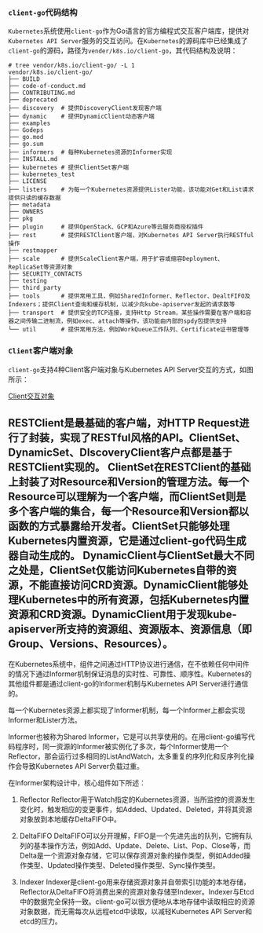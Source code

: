 ### `client-go`代码结构

`Kubernetes`系统使用`client-go`作为Go语言的官方编程式交互客户端库，提供对`Kubernetes API Server`服务的交互访问。在`Kubernetes`的源码库中已经集成了`client-go`的源码，路径为`vender/k8s.io/client-go`，其代码结构及说明：

```shell
# tree vendor/k8s.io/client-go/ -L 1
vendor/k8s.io/client-go/
├── BUILD
├── code-of-conduct.md
├── CONTRIBUTING.md
├── deprecated
├── discovery  # 提供DiscoveryClient发现客户端
├── dynamic    # 提供DynamicClient动态客户端
├── examples
├── Godeps
├── go.mod
├── go.sum
├── informers  # 每种Kubernetes资源的Informer实现
├── INSTALL.md
├── kubernetes # 提供ClientSet客户端
├── kubernetes_test
├── LICENSE
├── listers    # 为每一个Kubernetes资源提供Lister功能，该功能对Get和List请求提供只读的缓存数据
├── metadata
├── OWNERS
├── pkg
├── plugin     # 提供OpenStack、GCP和Azure等云服务商授权插件
├── rest       # 提供RESTClient客户端，对Kubernetes API Server执行RESTful操作
├── restmapper
├── scale      # 提供ScaleClient客户端，用于扩容或缩容Deployment、ReplicaSet等资源对象
├── SECURITY_CONTACTS
├── testing
├── third_party
├── tools      # 提供常用工具，例如SharedInformer、Reflector、DealtFIFO及Indexers；提供Client查询和缓存机制，以减少向kube-apiserver发起的请求数等
├── transport  # 提供安全的TCP连接，支持Http Stream，某些操作需要在客户端和容器之间传输二进制流，例如exec、attach等操作，该功能由内部的spdy包提供支持
└── util       # 提供常用方法，例如WorkQueue工作队列、Certificate证书管理等
```

### `Client`客户端对象

`client-go`支持4种Client客户端对象与Kubernetes API Server交互的方式，如图所示：

[Client交互对象](../images/client-go/Client交互对象.png)

RESTClient是最基础的客户端，对HTTP Request进行了封装，实现了RESTful风格的API。ClientSet、DynamicSet、DIscoveryClient客户点都是基于RESTClient实现的。
ClientSet在RESTClient的基础上封装了对Resource和Version的管理方法。每一个Resource可以理解为一个客户端，而ClientSet则是多个客户端的集合，每一个Resource和Version都以函数的方式暴露给开发者。ClientSet只能够处理Kubernetes内置资源，它是通过client-go代码生成器自动生成的。
DynamicClient与ClientSet最大不同之处是，ClientSet仅能访问Kubernetes自带的资源，不能直接访问CRD资源。DynamicClient能够处理Kubernetes中的所有资源，包括Kubernetes内置资源和CRD资源。DynamicClient用于发现kube-apiserver所支持的资源组、资源版本、资源信息（即Group、Versions、Resources）。
---
在Kubernetes系统中，组件之间通过HTTP协议进行通信，在不依赖任何中间件的情况下通过Informer机制保证消息的实时性、可靠性、顺序性。Kubernetes的其他组件都是通过client-go的Informer机制与Kubernetes API Server进行通信的。

每一个Kubernetes资源上都实现了Informer机制，每一个Informer上都会实现Informer和Lister方法。

Informer也被称为Shared Informer，它是可以共享使用的。在用client-go编写代码程序时，同一资源的Informer被实例化了多次，每个Informer使用一个Reflector，那会运行过多相同的ListAndWatch，太多重复的序列化和反序列化操作会导致Kubernetes API Server负载过重。

在Informer架构设计中，核心组件如下所述：
1. Reflector
Reflector用于Watch指定的Kubernetes资源，当所监控的资源发生变化时，触发相应的变更事件，如Added、Updated、Deleted，并将其资源对象放到本地缓存DeltaFIFO中。

2. DeltaFIFO
DeltaFIFO可以分开理解，FIFO是一个先进先出的队列，它拥有队列的基本操作方法，例如Add、Update、Delete、List、Pop、Close等，而Delta是一个资源对象存储，它可以保存资源对象的操作类型，例如Added操作类型、Updated操作类型、Deleted操作类型、Sync操作类型。

3. Indexer
Indexer是client-go用来存储资源对象并自带索引功能的本地存储，Reflector从DeltaFIFO将消费出来的资源对象存储至Indexer。Indexer与Etcd中的数据完全保持一致。client-go可以很方便地从本地存储中读取相应的资源对象数据，而无需每次从远程etcd中读取，以减轻Kubernetes API Server和etcd的压力。

